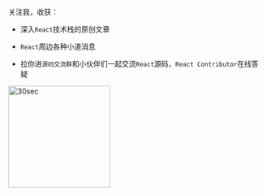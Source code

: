 关注我，收获：

- 深入`React`技术栈的原创文章

- `React`周边各种小道消息

- 拉你进`源码交流群`和小伙伴们一起交流`React`源码，`React Contributor`在线答疑

<img style="width: 200px;height:200px;" :src="$withBase('/img/qrcode-fe.jpg')" alt="30sec">